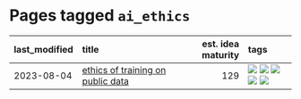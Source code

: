 # Pages tagged `ai_ethics`

|last_modified|title|est. idea maturity|tags
|:---|:---|---:|:---|
|2023-08-04|[ethics of training on public data](../ethics_of_public_data.md)|129|[![](https://img.shields.io/badge/tag-ai_ethics-82f6b0)](../tags/ai_ethics.md) [![](https://img.shields.io/badge/tag-ethics-7a169c)](../tags/ethics.md) [![](https://img.shields.io/badge/tag-fair_use-254eb)](../tags/fair_use.md) [![](https://img.shields.io/badge/tag-philosophy-1ee399)](../tags/philosophy.md) [![](https://img.shields.io/badge/tag-remix_culture-fde018)](../tags/remix_culture.md)|